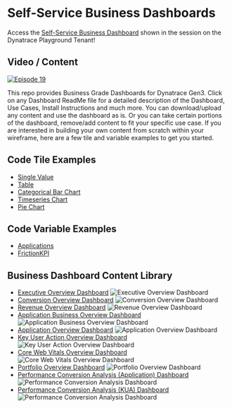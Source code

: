 # Self-Service Business Dashboards

Access the [Self-Service Business Dashboard](https://wkf10640.apps.dynatrace.com/ui/document/v0/#share=f1162059-d99b-46e1-826e-765f848dd1eb) shown in the session on the Dynatrace Playground Tenant!

## Video / Content

[![Episode 19](https://img.youtube.com/vi/UrApwUgf0RI/0.jpg)](https://www.youtube.com/watch?v=UrApwUgf0RI)


This repo provides Business Grade Dashboards for Dynatrace Gen3. Click on any Dashboard ReadMe file for a detailed description of the Dashboard, Use Cases, Install Instructions and much more. You can download/upload any content and use the dashboard as is. Or you can take certain portions of the dashboard, remove/add content to fit your specific use case. If you are interested in building your own content from scratch within your wireframe, here are a few tile and variable examples to get you started.

## Code Tile Examples

- [Single Value](./SingleValue.json) 
- [Table](./Table.json) 
- [Categorical Bar Chart](./CBC.json) 
- [Timeseries Chart](./TSC.json) 
- [Pie Chart](./PC.json)

## Code Variable Examples

- [Applications](./Apps.json) 
- [FrictionKPI](./FrictionVariable.json) 

## Business Dashboard Content Library

- [Executive Overview Dashboard](./ReadMeExecutiveOverview.md)
![Executive Overview Dashboard](ExecutiveOverview.png)
- [Conversion Overview Dashboard](./ReadMeConversionOverview.md)
![Conversion Overview Dashboard](ConversionOverview.png)
- [Revenue Overview Dashboard](./ReadMeRevenueOverview.md)
![Revenue Overview Dashboard](RevenueOverview.png)
- [Application Business Overview Dashboard](./ReadMeApplicationBusinessOverview.md)
![Application Business Overview Dashboard](ApplicationBusinessOverview.png)
- [Application Overview Dashboard](./ReadMeApplicationOverview.md)
![Application Overview Dashboard](ApplicationOverview.png)
- [Key User Action Overview Dashboard](./ReadMeKUAOverview.md)
![Key User Action Overview Dashboard](KUAOverview.png)
- [Core Web Vitals Overview Dashboard](./ReadMeCoreWebVitalsOverview.md)
![Core Web Vitals Overview Dashboard](CoreWebVitalsOverview.png)
- [Portfolio Overview Dashboard](./ReadMePortfolioOverview.md)
![Portfolio Overview Dashboard](PortfolioOverview.png)
- [Performance Conversion Analysis (Application) Dashboard](./ReadMePerformanceConversionAnalysisApplication.md)
![Performance Conversion Analysis Dashboard](PerformanceConversionAnalysisApplication.png)
- [Performance Conversion Analysis (KUA) Dashboard](./ReadMePerformanceConversionAnalysisKUA.md)
![Performance Conversion Analysis Dashboard](PerformanceConversionAnalysisKUA.png)
